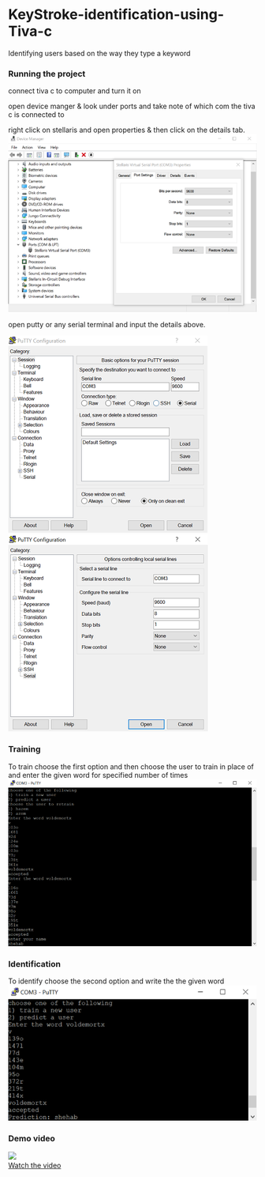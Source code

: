 # KeyStroke-identification-using-Tiva-c
Identifying users based on the way they type a keyword
### Running the project
connect tiva c to computer and turn it on

open device manger & look under ports and take note of which com the tiva c is connected to

right click on stellaris and open properties & then click on the details tab.
![](DeviceManager.png)

open putty or any serial terminal and input the details above.

![](putty1.png)
![](putty2.png)
### Training
To train choose the first option and then choose the user to train in place of and enter the given word for specified number of times
![](train.png)
### Identification
To identify choose the second option and write the the given word
![](predict.png)
### Demo video
[![](https://img.youtube.com/vi/gt07rcfA7io/1.jpg)](https://youtu.be/gt07rcfA7io)<br>
[Watch the video](https://youtu.be/sd7RZ3Pjgok)

